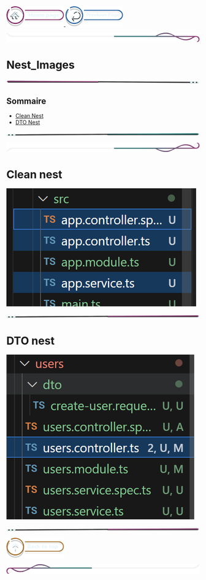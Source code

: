  <a href="../../README.md">
  <img src="../../assets/button/home_page.png" alt="Home page" style="width: 150px; height: auto;">
</a>
<a href="../../doc/installation_guide.md">
  <img src="../../assets/button/previous_page.png" alt="Back to top" style="width: 150px; height: auto;">
</a>

![border](../../assets/line/border_deco_rt.png)

# Nest_Images

![border](../../assets/line/line-pink-point_l.png)

## Sommaire

- [Clean Nest](#clean-nest)
- [DTO Nest](#dto-nest)

![border](../../assets/line/line-teal-point_r.png)

![border](../../assets/line/border_deco_rb.png)

# Clean nest

![Clean nest](../../assets/img/delete_file.png)

![border](../../assets/line/line-pink-point_r.png)

# DTO nest

![alt text](image.png)

![border](../../assets/line/line-pink-point_r.png)

<a href="#sommaire">
  <img src="../../assets/button/back_to_top.png" alt="Back to top" style="width: 150px; height: auto;">
</a>

![border](../../assets/line/border_deco_l.png)
